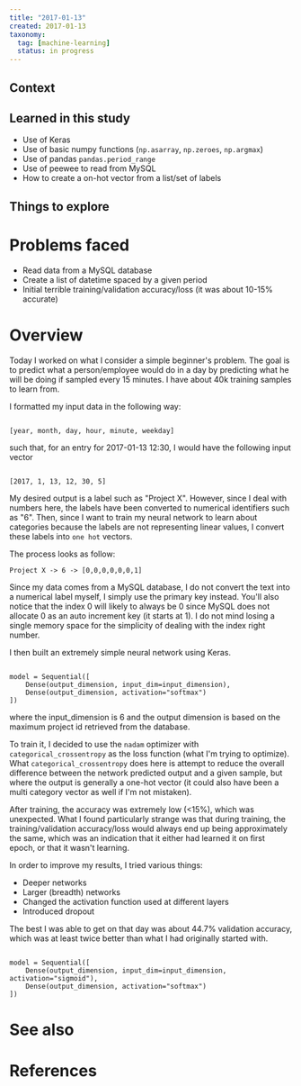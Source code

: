 ```yaml
---
title: "2017-01-13"
created: 2017-01-13
taxonomy:
  tag: [machine-learning]
  status: in progress
---
```


## Context

## Learned in this study
* Use of Keras
* Use of basic numpy functions (`np.asarray`, `np.zeroes`, `np.argmax`)
* Use of pandas `pandas.period_range`
* Use of peewee to read from MySQL
* How to create a on-hot vector from a list/set of labels

## Things to explore

# Problems faced
* Read data from a MySQL database
* Create a list of datetime spaced by a given period
* Initial terrible training/validation accuracy/loss (it was about 10-15% accurate)

# Overview
Today I worked on what I consider a simple beginner's problem. The goal is to predict what a person/employee would do in a day by predicting what he will be doing if sampled every 15 minutes. I have about 40k training samples to learn from.

I formatted my input data in the following way:

<pre><code class="language-python line-numbers">
[year, month, day, hour, minute, weekday]
</code></pre>

such that, for an entry for 2017-01-13 12:30, I would have the following input vector

<pre><code class="language-python line-numbers">
[2017, 1, 13, 12, 30, 5]
</code></pre>

My desired output is a label such as "Project X". However, since I deal with numbers here, the labels have been converted to numerical identifiers such as "6". Then, since I want to train my neural network to learn about categories because the labels are not representing linear values, I convert these labels into `one hot` vectors.

The process looks as follow:

```
Project X -> 6 -> [0,0,0,0,0,0,1]
```

Since my data comes from a MySQL database, I do not convert the text into a numerical label myself, I simply use the primary key instead. You'll also notice that the index 0 will likely to always be 0 since MySQL does not allocate 0 as an auto increment key (it starts at 1). I do not mind losing a single memory space for the simplicity of dealing with the index right number.

I then built an extremely simple neural network using Keras.

<pre><code class="language-python line-numbers">
model = Sequential([
    Dense(output_dimension, input_dim=input_dimension),
    Dense(output_dimension, activation="softmax")
])
</code></pre>

where the input_dimension is 6 and the output dimension is based on the maximum project id retrieved from the database.

To train it, I decided to use the `nadam` optimizer with `categorical_crossentropy` as the loss function (what I'm trying to optimize). What `categorical_crossentropy` does here is attempt to reduce the overall difference between the network predicted output and a given sample, but where the output is generally a one-hot vector (it could also have been a multi category vector as well if I'm not mistaken).

After training, the accuracy was extremely low (<15%), which was unexpected. What I found particularly strange was that during training, the training/validation accuracy/loss would always end up being approximately the same, which was an indication that it either had learned it on first epoch, or that it wasn't learning.

In order to improve my results, I tried various things:
* Deeper networks
* Larger (breadth) networks
* Changed the activation function used at different layers
* Introduced dropout

The best I was able to get on that day was about 44.7% validation accuracy, which was at least twice better than what I had originally started with.

<pre><code class="language-python line-numbers">
model = Sequential([
    Dense(output_dimension, input_dim=input_dimension, activation="sigmoid"),
    Dense(output_dimension, activation="softmax")
])
</code></pre>

# See also

# References
